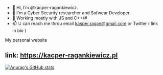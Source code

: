 - 👋 Hi, I’m @kacper-ragankiewicz. 
- 👀 I'm a Cyber Security researcher and Sofwear Developer.
- 🌱 Working mostly with JS and C++/# 
- 📫 U can reach me throu email kasper.ragan@gmail.com or Twitter ( link in bio )

My personal website

link: https://kacper-ragankiewicz.pl
---

[![Anurag's GitHub stats](https://github-readme-stats.vercel.app/api?username=kacper-ragankiewicz&theme=gruvbox)](https://github.com/anuraghazra/github-readme-stats)

